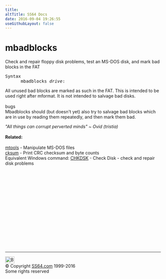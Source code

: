 ```yaml
---
title:
altTitle: SS64 Docs
date: 2016-09-04 19:26:55
useGithubLayout: false
---
```

<!-- #BeginLibraryItem "/Library/head_bash.lbi" --><!-- #EndLibraryItem --><h1>mbadblocks</h1> 
<p> Check and repair floppy disk problems, test an MS-DOS disk, and 
mark bad blocks in the FAT</p>
<pre>Syntax
      mbadblocks <i>drive</i>:</pre>
<p>  All unused bad blocks are marked as such in the FAT.
  This  is intended  to  be  used  right  after  mformat.
  It is not intended to salvage bad disks.<br>
    <br>
  bugs<br>
  Mbadblocks should (but doesn't yet) also try to
  salvage bad blocks which are in use by reading them 
  repeatedly, and then mark them bad.</p>
<p><i class="quote">"All things can corrupt perverted minds" ~ Ovid (tristia) </i><br>
<br>
<b> Related:</b><br>
<br>
<a href="mtools.html">mtools</a> - Manipulate MS-DOS files<br>
<a href="cksum.html">cksum</a> - Print CRC checksum and byte counts <br>
Equivalent Windows command:
<a href="../nt/chkdsk.html">CHKDSK</a> - Check Disk - check and repair disk 
problems</p><!-- #BeginLibraryItem "/Library/foot_bash.lbi" --><p>
<!-- bash300 -->
<ins class="adsbygoogle" style="display:inline-block;width:300px;height:250px" data-ad-client="ca-pub-6140977852749469" data-ad-slot="4615356305"></ins>
<script>
(adsbygoogle = window.adsbygoogle || []).push({});
</script></p>
<hr>
<div id="bl" class="footer"><a href="mbadblocks.html#"><img src="../images/top.png" width="30" height="22" alt="Back to the Top"></a></div>
<div id="br" class="footer, tagline">© Copyright <a href="../index.html">SS64.com</a> 1999-2016<br>
Some rights reserved</div><!-- #EndLibraryItem -->

